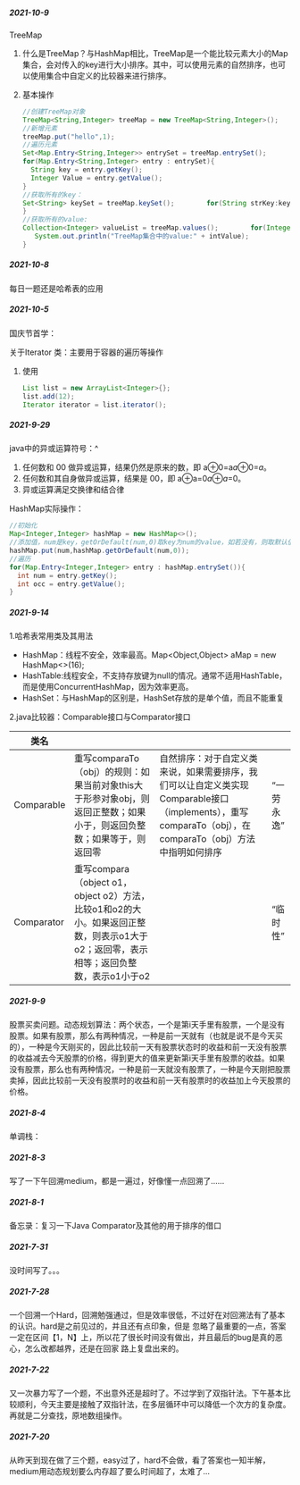 ##### 2021-10-9

TreeMap

1. 什么是TreeMap？与HashMap相比，TreeMap是一个能比较元素大小的Map集合，会对传入的key进行大小排序。其中，可以使用元素的自然排序，也可以使用集合中自定义的比较器来进行排序。

2. 基本操作

   ```java
   //创建TreeMap对象
   TreeMap<String,Integer> treeMap = new TreeMap<String,Integer>();
   //新增元素
   treeMap.put("hello",1);
   //遍历元素
   Set<Map.Entry<String,Integer>> entrySet = treeMap.entrySet();
   for(Map.Entry<String,Integer> entry : entrySet){
     String key = entry.getKey();
     Integer Value = entry.getValue();
   } 
   //获取所有的key：
   Set<String> keySet = treeMap.keySet();        for(String strKey:keySet){            			 	      System.out.println("TreeMap集合中的key:"+strKey);
   }
   //获取所有的value:
   Collection<Integer> valueList = treeMap.values();        for(Integer intValue:valueList){
      System.out.println("TreeMap集合中的value:" + intValue);
   }
   ```

   

##### 2021-10-8

每日一题还是哈希表的应用

##### 2021-10-5

国庆节首学：

关于Iterator 类：主要用于容器的遍历等操作

1. 使用

   ```java
   List list = new ArrayList<Integer>{};
   list.add(12);
   Iterator iterator = list.iterator();
   ```

   

##### 2021-9-29

java中的异或运算符号：^

1. 任何数和 00 做异或运算，结果仍然是原来的数，即 a⊕0=a*a*⊕0=*a*。
2. 任何数和其自身做异或运算，结果是 00，即 a⊕a=0*a*⊕*a*=0。
3. 异或运算满足交换律和结合律

HashMap实际操作：

```java
//初始化
Map<Integer,Integer> hashMap = new HashMap<>();
//添加值，num是key，getOrDefault(num,0)取key为num的value，如若没有，则取默认值0
hashMap.put(num,hashMap.getOrDefault(num,0));
//遍历
for(Map.Entry<Integer,Integer> entry : hashMap.entrySet()){
  int num = entry.getKey();
  int occ = entry.getValue();
}
```



##### 2021-9-14

1.哈希表常用类及其用法

- HashMap：线程不安全，效率最高。Map<Object,Object> aMap = new HashMap<>(16);
- HashTable:线程安全，不支持存放键为null的情况。通常不适用HashTable，而是使用ConcurrentHashMap，因为效率更高。
- HashSet：与HashMap的区别是，HashSet存放的是单个值，而且不能重复

2.java比较器：Comparable接口与Comparator接口

| 类名       |                                                              |                                                              |            |
| ---------- | ------------------------------------------------------------ | ------------------------------------------------------------ | ---------- |
| Comparable | 重写comparaTo（obj）的规则：如果当前对象this大于形参对象obj，则返回正整数；如果小于，则返回负整数；如果等于，则返回零 | 自然排序：对于自定义类来说，如果需要排序，我们可以让自定义类实现Comparable接口（implements），重写comparaTo（obj），在comparaTo（obj）方法中指明如何排序 | “一劳永逸” |
| Comparator | 重写compara（object o1，object o2）方法，比较o1和o2的大小。如果返回正整数，则表示o1大于o2；返回零，表示相等；返回负整数，表示o1小于o2 |                                                              | “临时性”   |



##### 2021-9-9

股票买卖问题。动态规划算法：两个状态，一个是第i天手里有股票，一个是没有股票。如果有股票，那么有两种情况，一种是前一天就有（也就是说不是今天买的），一种是今天刚买的，因此比较前一天有股票状态时的收益和前一天没有股票的收益减去今天股票的价格，得到更大的值来更新第i天手里有股票的收益。如果没有股票，那么也有两种情况，一种是前一天就没有股票了，一种是今天刚把股票卖掉，因此比较前一天没有股票时的收益和前一天有股票时的收益加上今天股票的价格。

##### 2021-8-4

单调栈：

##### 2021-8-3

写了一下午回溯medium，都是一遍过，好像懂一点回溯了……

##### 2021-8-1

备忘录：复习一下Java Comparator及其他的用于排序的借口

##### 2021-7-31

没时间写了。。。

##### 2021-7-28

一个回溯一个Hard，回溯勉强通过，但是效率很低，不过好在对回溯法有了基本的认识。hard是之前见过的，并且还有点印象，但是
忽略了最重要的一点，答案一定在区间【1，N】上，所以花了很长时间没有做出，并且最后的bug是真的恶心，怎么改都越界，还是在回家
路上复盘出来的。

##### 2021-7-22

又一次暴力写了一个题，不出意外还是超时了。不过学到了双指针法。下午基本比较顺利，今天主要是接触了双指针法，在多层循环中可以降低一个次方的复杂度。再就是二分查找，原地数组操作。

##### 2021-7-20

从昨天到现在做了三个题，easy过了，hard不会做，看了答案也一知半解，medium用动态规划要么内存超了要么时间超了，太难了...

